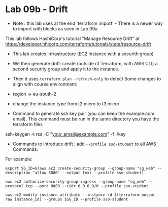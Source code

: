 # Lab 09b - Drift

- Note : this lab uses at the end 'terraform import' - There is a newer way to import with blocks as seen in Lab 09a 

This lab follows HashiCorp's tutorial "Manage Resource Drift" at
https://developer.hhicorp.com/terraform/tutorials/state/resource-drift

- This lab creates infrastructure (EC2 Instance with a securith group)
- We then generate drift: create (outside of Terraform, with AWS CLI) a second security group and apply it to the instance.
- Then it uses `terraform plan -refresh-only` to detect
Some changes to align with course environmant:

- region -> eu-south-2

- change the instance type from t2.micro to t3.micro

- Command to generate ssh key pair  (you can keep the example.com email).  This command must be run in the same directory you have the terraform files

ssh-keygen -t rsa -C "your_email@example.com" -f ./key

- Commands to introduce drift :   add `--profile sso-student`   to all AWS Commands:

For example: 
```
export SG_ID=$(aws ec2 create-security-group --group-name "sg_web" --description "allow 8080" --output text --profile sso-student)

aws ec2 authorize-security-group-ingress --group-name "sg_web" --protocol tcp --port 8080 --cidr 0.0.0.0/0 --profile sso-student

aws ec2 modify-instance-attribute --instance-id $(terraform output -raw instance_id) --groups $SG_ID --profile sso-student
```


